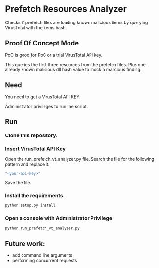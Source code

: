 # Prefetch Resources Analyzer

Checks if prefetch files are loading known malicious items by querying VirusTotal with the items hash.

## Proof Of Concept Mode
PoC is good for PoC or a trial VirusTotal API key.

This queries the first three resources from the prefetch files.
Plus one already known malicious dll hash value to mock a malicious finding.

## Need
You need to get a VirusTotal API KEY.

Administrator privileges to run the script.

## Run

### Clone this repository.

### Insert VirusTotal API Key
Open the run_prefetch_vt_analyzer.py file.
Search the file for the following pattern and replace it.
```bash
"<your-api-key>"
```
Save the file.

### Install the requirements.
```bash
python setup.py install
```
### Open a console with Administrator Privilege

```bash
python run_prefetch_vt_analyzer.py
```

## Future work: 
- add command line arguments
- performing concurrent requests
